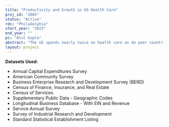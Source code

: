 ```yaml
---
title: "Productivity and Growth in US Health Care"
proj_id: "2065"
status: "Active"
rdc: "Philadelphia"
start_year: "2022"
end_year: ""
pi: "Atul Gupta"
abstract: "The US spends nearly twice on health care as do peer countries, without obtaining better population health outcomes. Hence studying the determinants of productivity of health care firms is of first order importance. I will leverage restricted Census files matched with external data to estimate different measures of firm-level productivity in the health care sector, and then quantify the effects of three different forces - competition, consolidation, and public insurance expansion - on productivity, growth and finances in this sector. These are important questions addressing policy concerns over the dramatic recent consolidation (and accompanying decline in competition) in healthcare, and benefits of taxpayer funded universal insurance coverage. I will combine confidential Census data (e. g. Census of Services, Census of Finance, Insurance & Real Estate, Services Annual Survey, American Community Survey and others), augmented with rich industry data, with sophisticated regression modeling to estimate the parameters of interest. "
layout: project
---
```


**Datasets Used:**

  - Annual Capital Expenditures Survey 
  - American Community Survey 
  - Business Enterprise Research and Development Survey (BERD) 
  - Census of Finance, Insurance, and Real Estate 
  - Census of Services 
  - Supplementary Public Data - Geographic Codes 
  - Longitudinal Business Database - With EIN and Revenue 
  - Service Annual Survey 
  - Survey of Industrial Research and Development 
  - Standard Statistical Establishment Listing 

